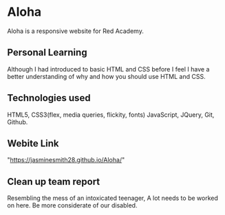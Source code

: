 # Aloha

Aloha is a responsive website for Red Academy. 

## Personal Learning

Although I had introduced to basic HTML and CSS before I feel I have a better understanding of why and how you should use HTML and CSS.  

## Technologies used

HTML5, CSS3(flex, media queries, flickity, fonts) JavaScript, JQuery, Git, Github.

## Webite Link

"https://jasminesmith28.github.io/Aloha/"


## Clean up team report

Resembling the mess of an intoxicated teenager, A lot needs to be worked on here. Be more considerate of our disabled.
